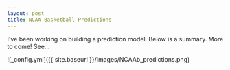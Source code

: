 ```yaml
---
layout: post
title: NCAA Basketball Predictions
---
```


I've been working on building a prediction model. Below is a summary. More to come! See...

![_config.yml]({{ site.baseurl }}/images/NCAAb_predictions.png)

